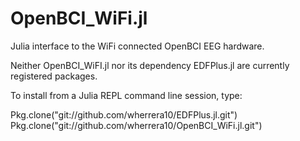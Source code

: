 # OpenBCI_WiFi.jl
Julia interface to the WiFi connected OpenBCI EEG hardware.


Neither OpenBCI_WiFI.jl nor its dependency EDFPlus.jl are currently registered packages. 

To install from a Julia REPL command line session, type:

Pkg.clone("git://github.com/wherrera10/EDFPlus.jl.git")
Pkg.clone("git://github.com/wherrera10/OpenBCI_WiFi.jl.git")

